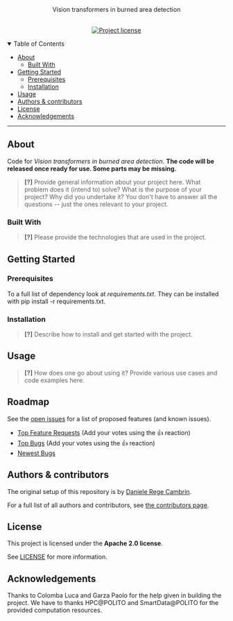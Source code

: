<div align="center">
  Vision transformers in burned area detection
</div>

<div align="center">
<br />

[![Project license](https://img.shields.io/github/license/DarthReca/vit-burned-detection.svg?style=flat-square)](LICENSE)
  
</div>

<details open="open">
<summary>Table of Contents</summary>

- [About](#about)
  - [Built With](#built-with)
- [Getting Started](#getting-started)
  - [Prerequisites](#prerequisites)
  - [Installation](#installation)
- [Usage](#usage)
- [Authors & contributors](#authors--contributors)
- [License](#license)
- [Acknowledgements](#acknowledgements)

</details>

---

## About

Code for *Vision transformers in burned area detection*. **The code will be released once ready for use. Some parts may be missing.**

> **[?]**
> Provide general information about your project here.
> What problem does it (intend to) solve?
> What is the purpose of your project?
> Why did you undertake it?
> You don't have to answer all the questions -- just the ones relevant to your project.

### Built With

> **[?]**
> Please provide the technologies that are used in the project.

## Getting Started

### Prerequisites

To a full list of dependency look at *requirements.txt*. They can be installed with pip install -r requirements.txt.

### Installation

> **[?]**
> Describe how to install and get started with the project.

## Usage

> **[?]**
> How does one go about using it?
> Provide various use cases and code examples here.

## Roadmap

See the [open issues](https://github.com/DarthReca/fire-detection/issues) for a list of proposed features (and known issues).

- [Top Feature Requests](https://github.com/DarthReca/fire-detection/issues?q=label%3Aenhancement+is%3Aopen+sort%3Areactions-%2B1-desc) (Add your votes using the 👍 reaction)
- [Top Bugs](https://github.com/DarthReca/fire-detection/issues?q=is%3Aissue+is%3Aopen+label%3Abug+sort%3Areactions-%2B1-desc) (Add your votes using the 👍 reaction)
- [Newest Bugs](https://github.com/DarthReca/fire-detection/issues?q=is%3Aopen+is%3Aissue+label%3Abug)

## Authors & contributors

The original setup of this repository is by [Daniele Rege Cambrin](https://github.com/DarthReca).

For a full list of all authors and contributors, see [the contributors page](https://github.com/DarthReca/fire-detection/contributors).

## License

This project is licensed under the **Apache 2.0 license**.

See [LICENSE](LICENSE) for more information.

## Acknowledgements

Thanks to Colomba Luca and Garza Paolo for the help given in building the project. We have to thanks HPC@POLITO and SmartData@POLITO for the provided computation resources. 
